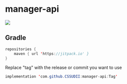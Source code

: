 # manager-api
[![](https://jitpack.io/v/CSSUDII/manager-api.svg)](https://jitpack.io/#CSSUDII/manager-api)

## Gradle
```java
repositories {
    maven { url 'https://jitpack.io' }
}
```


Replace "tag" with the release or commit you want to use
```java
implementation 'com.github.CSSUDII:manager-api:Tag'
```
